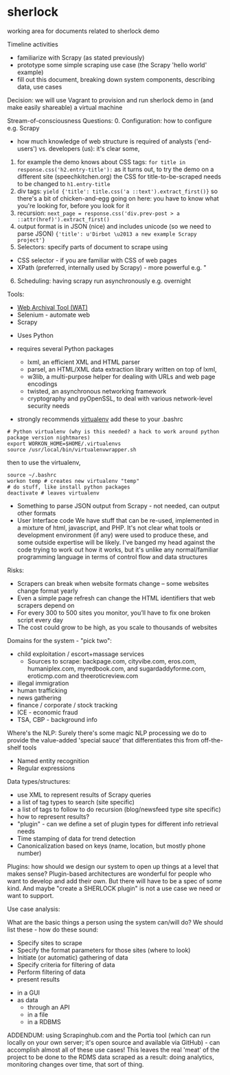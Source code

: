# sherlock
working area for documents related to sherlock demo

Timeline activities
 - familiarize with Scrapy (as stated previously)
 - prototype some simple scraping use case (the Scrapy 'hello world' example)
 - fill out this document, breaking down system components, describing data, use cases

Decision: we will use Vagrant to provision and run sherlock demo in (and make easily shareable) a virtual machine
   
Stream-of-consciousness Questions:
0. Configuration: how to configure e.g. Scrapy
 - how much knowledge of web structure is required of analysts ('end-users') vs. developers (us): it's clear some,
1.  for example the demo knows about CSS tags:
  ```for title in response.css('h2.entry-title'):```
  as it turns out, to try the demo on a different site (speechkitchen.org) the CSS for title-to-be-scraped needs to be changed to ```h1.entry-title```
2.  div tags:
  ```yield {'title': title.css('a ::text').extract_first()}```
so there's a bit of chicken-and-egg going on here: you have to know what you're looking for, before you look for it
3.  recursion:
  ```next_page = response.css('div.prev-post > a ::attr(href)').extract_first()```
4. output format is in JSON (nice) and includes unicode (so we need to parse JSON)
  ```{'title': u'Dirbot \u2013 a new example Scrapy project'}```
5. Selectors: specify parts of document to scrape using
 - CSS selector - if you are familiar with CSS of web pages
 - XPath (preferred, internally used by Scrapy) - more powerful e.g. "
6. Scheduling: having scrapy run asynchronously e.g. overnight

Tools:
 * [Web Archival Tool (WAT)](https://github.com/philpot/trafficop-wat.git)
 * Selenium - automate web 
 * Scrapy
  - Uses Python
  - requires several Python packages
    * lxml, an efficient XML and HTML parser
    * parsel, an HTML/XML data extraction library written on top of lxml,
    * w3lib, a multi-purpose helper for dealing with URLs and web page encodings
    * twisted, an asynchronous networking framework
    * cryptography and pyOpenSSL, to deal with various network-level security needs

  - strongly recommends [virtualenv](https://virtualenv.pypa.io/en/stable/installation/)
  add these to your .bashrc
  ```
  # Python virtualenv (why is this needed? a hack to work around python package version nightmares)                                                                                                  
export WORKON_HOME=$HOME/.virtualenvs
source /usr/local/bin/virtualenvwrapper.sh
```
then to use the virtualenv,
```
source ~/.bashrc
workon temp # creates new virtualenv "temp"
# do stuff, like install python packages
deactivate # leaves virtualenv
```
  * Something to parse JSON output from Scrapy - not needed, can output other formats
  * User Interface code
    We have stuff that can be re-used, implemented in a mixture of html, javascript, and PHP. It's not clear what tools or development environment (if any) were used to produce these, and some outside expertise will be likely. I've banged my head against the code trying to work out how it works, but it's unlike any normal/familiar programming language in terms of control flow and data structures
    
Risks:
  * Scrapers can break when website formats change – some websites change format yearly
  * Even a simple page refresh can change the HTML identifiers that web scrapers depend on
  * For every 300 to 500 sites you monitor, you’ll have to fix one broken script every day
  * The cost could grow to be high, as you scale to thousands of websites
    
Domains for the system - "pick two":
  * child exploitation / escort+massage services
    - Sources to scrape: backpage.com, cityvibe.com, eros.com, humaniplex.com, myredbook.com, and sugardaddyforme.com, eroticmp.com and theeroticreview.com
  * illegal immigration
  * human trafficking
  * news gathering
  * finance / corporate / stock tracking
  * ICE - economic fraud
  * TSA, CBP - background info
  
Where's the NLP:
  Surely there's some magic NLP processing we do to provide the value-added 'special sauce' that differentiates this from off-the-shelf tools
  * Named entity recognition
  * Regular expressions

Data types/structures: 
  * use XML to represent results of Scrapy queries
  * a list of tag types to search (site specific)
  * a list of tags to follow to do recursion (blog/newsfeed type site specific)
  * how to represent results?
  * "plugin" - can we define a set of plugin types for different info retrieval needs
  * Time stamping of data for trend detection
  * Canonicalization based on keys (name, location, but mostly phone number)

Plugins: how should we design our system to open up things at a level that makes sense? Plugin-based architectures are wonderful for people who want to develop and add their own. But there will have to be a spec of some kind. And maybe "create a SHERLOCK plugin" is not a use case we need or want to support.

Use case analysis:

What are the basic things a person using the system can/will do? We should list these - how do these sound:

  * Specify sites to scrape
  * Specify the format parameters for those sites (where to look)
  * Initiate (or automatic) gathering of data
  * Specify criteria for filtering of data
  * Perform filtering of data
  * present results
   - in a GUI
   - as data
     - through an API
     - in a file
     - in a RDBMS

ADDENDUM: using Scrapinghub.com and the Portia tool (which can run locally on your own server; it's open source and available via GitHub) - can accomplish almost all of these use cases!  This leaves the real 'meat' of the project to be done to the RDMS data scraped as a result: doing analytics, monitoring changes over time, that sort of thing.


